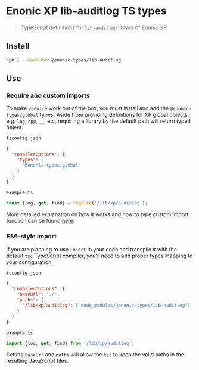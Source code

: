 # Enonic XP lib-auditlog TS types

> TypeScript definitions for `lib-auditlog` library of Enonic XP

## Install

```bash
npm i --save-dev @enonic-types/lib-auditlog
```

## Use

### Require and custom imports

To make `require` work out of the box, you must install and add the `@enonic-types/global` types. Aside from providing definitions for XP
global objects, e.g. `log`, `app`, `__`, etc, requiring a library by the default path will return typed object.

`tsconfig.json`

```json
{
  "compilerOptions": {
    "types": [
      "@enonic-types/global"
    ]
  }
}
```

`example.ts`

```ts
const {log, get, find} = require('/lib/xp/auditlog');
```

More detailed explanation on how it works and how to type custom import function can be
found [here](https://developer.enonic.com/docs/xp/stable/api).

### ES6-style import

If you are planning to use `import` in your code and transpile it with the default `tsc` TypeScript compiler, you'll need to add proper
types mapping to your configuration.

`tsconfig.json`

```json
{
  "compilerOptions": {
    "baseUrl": "./",
    "paths": {
      "/lib/xp/auditlog": ["node_modules/@enonic-types/lib-auditlog"]
    }
  }
}
```

`example.ts`

```ts
import {log, get, find} from '/lib/xp/auditlog';
```

Setting `baseUrl` and `paths` will allow the `tsc` to keep the valid paths in the resulting JavaScript files.
